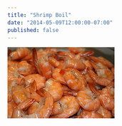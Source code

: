 ```yaml
---
title: "Shrimp Boil"
date: "2014-05-09T12:00:00-07:00"
published: false
---
```


![Bowl of shrimp](416954735_d969e20dba_m.jpg "More photos by Shawn Rossi at http://www.flickr.com/photos/shawnzlea/")
